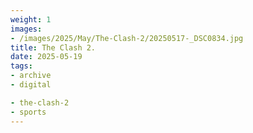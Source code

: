 ```yaml
---
weight: 1
images:
- /images/2025/May/The-Clash-2/20250517-_DSC0834.jpg
title: The Clash 2.
date: 2025-05-19
tags:
- archive
- digital

- the-clash-2
- sports
---
```


